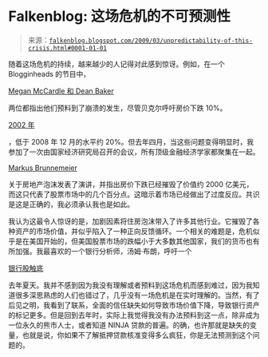 <!--yml

类别：未分类

日期：2024 年 05 月 12 日 22:19:43

-->

# Falkenblog: 这场危机的不可预测性

> 来源：[`falkenblog.blogspot.com/2009/03/unpredictability-of-this-crisis.html#0001-01-01`](http://falkenblog.blogspot.com/2009/03/unpredictability-of-this-crisis.html#0001-01-01)

随着这场危机的持续，越来越少的人记得对此感到惊讶。例如，在一个 Blogginheads 的节目中，

[Megan McCardle 和 Dean Baker](http://bloggingheads.tv/diavlogs/17796)

两位都指出他们预料到了崩溃的发生，尽管贝克尔呼吁房价下跌 10%。

[2002 年](http://www.cepr.net/documents/publications/housing_2002_08.pdf)

，低于 2008 年 12 月的水平约 20%。但去年四月，当这些问题变得明显时，我参加了一次由国家经济研究局召开的会议，所有顶级金融经济学家都聚集在一起。

[Markus Brunnemeier](http://www.princeton.edu/~markus/)

关于房地产泡沫发表了演讲，并指出房价下跌已经摧毁了价值约 2000 亿美元，而这只代表了股票市场中的几个百分点。这暗示着市场已经做出了过度反应。共识是这是正确的，我必须承认我也是如此。

我认为这最令人惊讶的是，加剧因素将住房泡沫带入了许多其他行业。它摧毁了各种资产的市场价值，并似乎陷入了一种正向反馈循环。一个相关的难题是，危机似乎是在美国开始的，但美国股票市场的跌幅小于大多数其他国家，我们的货币也有所加强。我最喜欢的一个银行分析师，汤姆·布朗，呼吁一个

[银行股触底](http://seekingalpha.com/article/86180-financials-how-and-when-we-reached-the-bottom)

去年夏天。我并不感到因为我没有理解或者预料到这场危机而感到难过，因为我知道很多深思熟虑的人们也错过了，几乎没有一场危机是在实时理解的。当然，有了后见之明，我看到了联系，全面的信任缺失如何导致市场价值下降，导致银行资产的标记更多。但是回到去年时，实际上我觉得我没有办法预料到这一点，除非成为一位永久的熊市人士，或者知道 NINJA 贷款的普遍。的确，也许那就是缺失的变量，也就是说，你如果不了解抵押贷款核准变得多么疯狂，你是无法预测到这个问题的。
